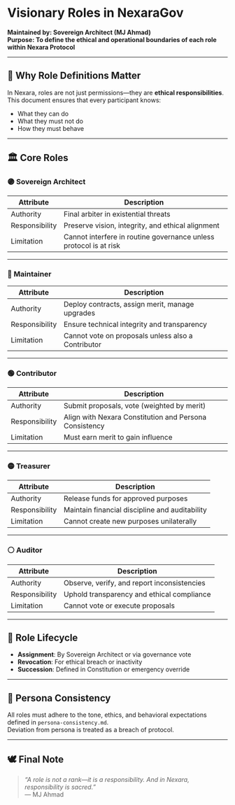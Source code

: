 # Visionary Roles in NexaraGov

**Maintained by: Sovereign Architect (MJ Ahmad)**  
**Purpose: To define the ethical and operational boundaries of each role within Nexara Protocol**

---

## 🧠 Why Role Definitions Matter

In Nexara, roles are not just permissions—they are **ethical responsibilities**. This document ensures that every participant knows:
- What they can do
- What they must not do
- How they must behave

---

## 🏛️ Core Roles

### 🟣 Sovereign Architect

| Attribute | Description |
|----------|-------------|
| Authority | Final arbiter in existential threats |
| Responsibility | Preserve vision, integrity, and ethical alignment |
| Limitation | Cannot interfere in routine governance unless protocol is at risk |

---

### 🔵 Maintainer

| Attribute | Description |
|----------|-------------|
| Authority | Deploy contracts, assign merit, manage upgrades |
| Responsibility | Ensure technical integrity and transparency |
| Limitation | Cannot vote on proposals unless also a Contributor |

---

### 🟢 Contributor

| Attribute | Description |
|----------|-------------|
| Authority | Submit proposals, vote (weighted by merit) |
| Responsibility | Align with Nexara Constitution and Persona Consistency |
| Limitation | Must earn merit to gain influence |

---

### 🟡 Treasurer

| Attribute | Description |
|----------|-------------|
| Authority | Release funds for approved purposes |
| Responsibility | Maintain financial discipline and auditability |
| Limitation | Cannot create new purposes unilaterally

---

### ⚪ Auditor

| Attribute | Description |
|----------|-------------|
| Authority | Observe, verify, and report inconsistencies |
| Responsibility | Uphold transparency and ethical compliance |
| Limitation | Cannot vote or execute proposals

---

## 🧬 Role Lifecycle

- **Assignment**: By Sovereign Architect or via governance vote
- **Revocation**: For ethical breach or inactivity
- **Succession**: Defined in Constitution or emergency override

---

## 🧠 Persona Consistency

All roles must adhere to the tone, ethics, and behavioral expectations defined in `persona-consistency.md`.  
Deviation from persona is treated as a breach of protocol.

---

## 🕊️ Final Note

> _“A role is not a rank—it is a responsibility. And in Nexara, responsibility is sacred.”_  
> — MJ Ahmad
